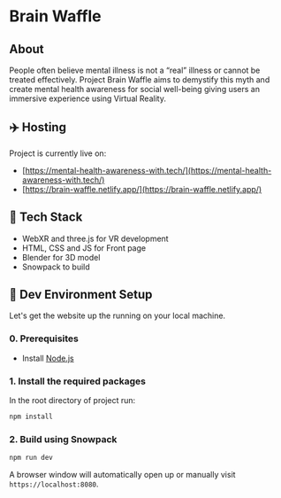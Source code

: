 # Brain Waffle

## About
 
People often believe mental illness is not a “real” illness or cannot be treated effectively. Project Brain Waffle aims to demystify this myth and create mental health awareness for social well-being giving users an immersive experience using Virtual Reality.

## :airplane: Hosting

Project is currently live on:
- [https://mental-health-awareness-with.tech/](https://mental-health-awareness-with.tech/)
- [https://brain-waffle.netlify.app/](https://brain-waffle.netlify.app/)

## :toolbox: Tech Stack

- WebXR and three.js for VR development
- HTML, CSS and JS for Front page 
- Blender for 3D model
- Snowpack to build

## :hammer: Dev Environment Setup

Let's get the website up the running on your local machine.

### 0. Prerequisites

- Install [Node.js](http://nodejs.org)

### 1. Install the required packages

In the root directory of project run:

```bash
npm install 
```

### 2. Build using Snowpack

```bash
npm run dev
```

A browser window will automatically open up or manually visit ` https://localhost:8080`.
